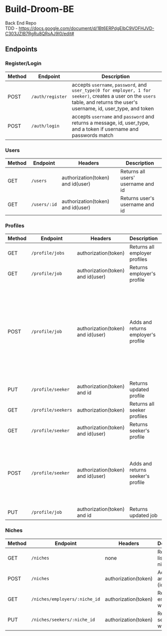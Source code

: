 # Build-Droom-BE
Back End Repo <br />
TDD - https://docs.google.com/document/d/1Bt6ERPdgEIbC9VOFHJVD-C303JZIB7RgRu8QRsAJ9l0/edit#

## Endpoints

 ### Register/Login
 Method | Endpoint | Description 
 ------ | -------- | -----------
 POST | `/auth/register` | accepts `username`, `password`, and `user_type(0 for employer, 1 for seeker)`, creates a user on the `users` table, and returns the user's username, id, user_type, and token
 POST | `/auth/login` | accepts `username` and `password` and returns a message, id, user_type, and a token if username and passwords match

### Users
Method | Endpoint | Headers | Description
------ | -------- | ------- | -----------
GET | `/users` | authorization(token) and id(user) | Returns all users' username and id
GET | `/users/:id` | authorization(token) and id(user) | Returns user's username and id

### Profiles
Method | Endpoint | Headers | Description | Schema
------ | -------- | ------- | ----------- | ------
GET | `/profile/jobs` | authorization(token) | Returns all employer profiles | none
GET | `/profile/job` | authorization(token) and id(user) | Returns employer's profile | none
POST | `/profile/job` | authorization(token) and id(user) | Adds and returns employer's profile | { **employer_id**: integer(references seeker id), **first_name**: string, **last_name**: string, **location**: string, **bio**: string, **past_experience**: string, **interests**: string, **niche**: integer(references niche id), **seen**: boolean, **timestamp**: string }
PUT | `/profile/seeker` | authorization(token) and id | Returns updated profile | updates
GET | `/profile/seekers` | authorization(token) | Returns all seeker profiles | none
GET | `/profile/seeker` | authorization(token) and id(user) | Returns seeker's profile | none
POST | `/profile/seeker` | authorization(token) and id(user) | Adds and returns seeker's profile | { **seeker_id**: integer(references employer id), **job_title**: string, **location**: string, **requirements**: string, **niche**: integer(references niche id), **seen**: boolean }
PUT | `/profile/job` | authorization(token) and id | Returns updated job | updates

### Niches
Method | Endpoint | Headers | Description
------ | -------- | ------- | -----------
GET | `/niches` | none | Returns a list of niches
POST | `/niches` | authorization(token) | Adds niche and returns {id, niche}
GET | `/niches/employers/:niche_id` | authorization(token) | Returns all employers with niche
PUT | `/niches/seekers/:niche_id` | authorization(token) | Returns all seekers with niche
